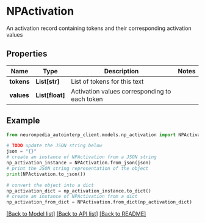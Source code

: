 # NPActivation

An activation record containing tokens and their corresponding activation values

## Properties

Name | Type | Description | Notes
------------ | ------------- | ------------- | -------------
**tokens** | **List[str]** | List of tokens for this text | 
**values** | **List[float]** | Activation values corresponding to each token | 

## Example

```python
from neuronpedia_autointerp_client.models.np_activation import NPActivation

# TODO update the JSON string below
json = "{}"
# create an instance of NPActivation from a JSON string
np_activation_instance = NPActivation.from_json(json)
# print the JSON string representation of the object
print(NPActivation.to_json())

# convert the object into a dict
np_activation_dict = np_activation_instance.to_dict()
# create an instance of NPActivation from a dict
np_activation_from_dict = NPActivation.from_dict(np_activation_dict)
```
[[Back to Model list]](../README.md#documentation-for-models) [[Back to API list]](../README.md#documentation-for-api-endpoints) [[Back to README]](../README.md)



